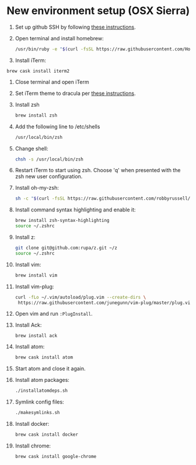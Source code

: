 # New environment setup (OSX Sierra)

1. Set up github SSH by following [these instructions](https://help.github.com/articles/generating-an-ssh-key/).

1. Open terminal and install homebrew:
   ```sh
   /usr/bin/ruby -e "$(curl -fsSL https://raw.githubusercontent.com/Homebrew/install/master/install)"
   ```

1. Install iTerm:
  ```
  brew cask install iterm2
  ```

1. Close terminal and open iTerm

1. Set iTerm theme to dracula per [these instructions](https://draculatheme.com/iterm/).

1. Install zsh
   ```sh
   brew install zsh
   ```

1. Add the following line to /etc/shells
   ```sh
   /usr/local/bin/zsh
   ```

1. Change shell:
   ```sh
   chsh -s /usr/local/bin/zsh
   ```

1. Restart iTerm to start using zsh. Choose 'q' when presented with the zsh new user configuration.

1. Install oh-my-zsh:
   ```sh
   sh -c "$(curl -fsSL https://raw.githubusercontent.com/robbyrussell/oh-my-zsh/master/tools/install.sh)"
   ```

1. Install command syntax highlighting and enable it:
   ```sh
   brew install zsh-syntax-highlighting
   source ~/.zshrc
   ```

1. Install z:
   ```sh
   git clone git@github.com:rupa/z.git ~/z
   source ~/.zshrc
   ```

1. Install vim:
   ```sh
   brew install vim
   ```

1. Install vim-plug:
   ```sh
   curl -fLo ~/.vim/autoload/plug.vim --create-dirs \
    https://raw.githubusercontent.com/junegunn/vim-plug/master/plug.vim
   ```

1. Open vim and run ```:PlugInstall```.

1. Install Ack:
   ```
   brew install ack
   ```

1. Install atom:
   ```sh
   brew cask install atom
   ```

1. Start atom and close it again.

1. Install atom packages:
   ```sh
   ./installatomdeps.sh
   ```

1. Symlink config files:
   ```sh
   ./makesymlinks.sh
   ```

1. Install docker:
   ```sh
   brew cask install docker
   ```

1. Install chrome:
    ```sh
    brew cask install google-chrome
    ```
